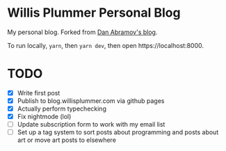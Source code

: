 # Willis Plummer Personal Blog

My personal blog. Forked from [Dan Abramov's blog](https://github.com/gaearon/overreacted.io).

To run locally, `yarn`, then `yarn dev`, then open https://localhost:8000.

# TODO

- [X] Write first post
- [X] Publish to blog.willisplummer.com via github pages
- [X] Actually perform typechecking
- [X] Fix nightmode (lol)
- [ ] Update subscription form to work with my email list
- [ ] Set up a tag system to sort posts about programming and posts about art or move art posts to elsewhere
